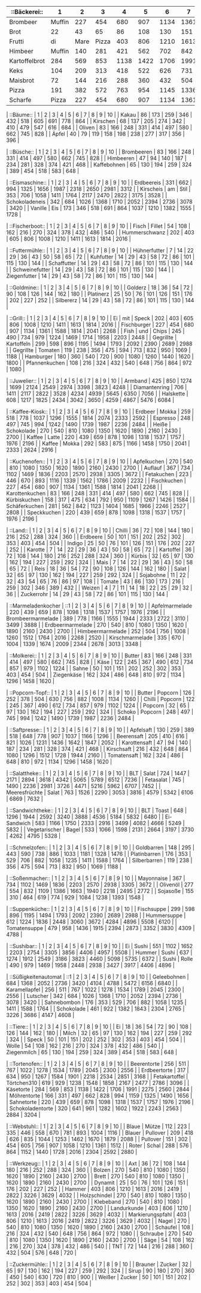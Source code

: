 
| ::Bäckerei:: | 1 | 2 | 3 | 4 | 5 | 6 | 7 | 8 | 9 | 10 |
|--------------|---|---|---|---|---|---|---|---|---|----|
| Brombeer | Muffin | 227 | 454 | 680 | 907 | 1134 | 1361 | 1588 | 1814 | 2041 | 2268 |
| Brot | 22 | 43 | 65 | 86 | 108 | 130 | 151 | 173 | 194 | 216 |
| Frutti | di | Mare | Pizza | 403 | 806 | 1210 | 1613 | 2016 | 2419 | 2822 | 3226 | 3629 | 4032 |
| Himbeer | Muffin | 140 | 281 | 421 | 562 | 702 | 842 | 983 | 1123 | 1264 | 1404 |
| Kartoffelbrot | 284 | 569 | 853 | 1138 | 1422 | 1706 | 1991 | 2275 | 2560 | 2844 |
| Keks | 104 | 209 | 313 | 418 | 522 | 626 | 731 | 835 | 940 | 1044 |
| Maisbrot | 72 | 144 | 216 | 288 | 360 | 432 | 504 | 576 | 648 | 720 |
| Pizza | 191 | 382 | 572 | 763 | 954 | 1145 | 1336 | 1526 | 1717 | 1908 |
| Scharfe | Pizza | 227 | 454 | 680 | 907 | 1134 | 1361 | 1588 | 1814 | 2041 | 2268 |


| ::Bäume:: | 1 | 2 | 3 | 4 | 5 | 6 | 7 | 8 | 9 | 10 |
| Kakau | 86 | 173 | 259 | 346 | 432 | 518 | 605 | 691 | 778 | 864 |
| Kirschen | 68 | 137 | 205 | 274 | 342 | 410 | 479 | 547 | 616 | 684 |
| Oliven | 83 | 166 | 248 | 331 | 414 | 497 | 580 | 662 | 745 | 828 |
| Äpfel | 40 | 79 | 119 | 158 | 198 | 238 | 277 | 317 | 356 | 396 |


| ::Büsche:: | 1 | 2 | 3 | 4 | 5 | 6 | 7 | 8 | 9 | 10 |
| Brombeeren | 83 | 166 | 248 | 331 | 414 | 497 | 580 | 662 | 745 | 828 |
| Himbeeren | 47 | 94 | 140 | 187 | 234 | 281 | 328 | 374 | 421 | 468 |
| Kaffebohnen | 65 | 130 | 194 | 259 | 324 | 389 | 454 | 518 | 583 | 648 |


| ::Eismaschine:: | 1 | 2 | 3 | 4 | 5 | 6 | 7 | 8 | 9 | 10 |
| Erdbeereis | 331 | 662 | 994 | 1325 | 1656 | 1987 | 2318 | 2650 | 2981 | 3312 |
| Kirscheis | am | Stil | 353 | 706 | 1058 | 1411 | 1764 | 2117 | 2470 | 2822 | 3175 | 3528 |
| Schokoladeneis | 342 | 684 | 1026 | 1368 | 1710 | 2052 | 2394 | 2736 | 3078 | 3420 |
| Vanille | Eis | 173 | 346 | 518 | 691 | 864 | 1037 | 1210 | 1382 | 1555 | 1728 |


| ::Fischerboot:: | 1 | 2 | 3 | 4 | 5 | 6 | 7 | 8 | 9 | 10 |
| Fisch | Fillet | 54 | 108 | 162 | 216 | 270 | 324 | 378 | 432 | 486 | 540 |
| Hummerschwanz | 202 | 403 | 605 | 806 | 1008 | 1210 | 1411 | 1613 | 1814 | 2016 |


| ::Futtermühle:: | 1 | 2 | 3 | 4 | 5 | 6 | 7 | 8 | 9 | 10 |
| Hühnerfutter | 7 | 14 | 22 | 29 | 36 | 43 | 50 | 58 | 65 | 72 |
| Kuhfutter | 14 | 29 | 43 | 58 | 72 | 86 | 101 | 115 | 130 | 144 |
| Schaffutter | 14 | 29 | 43 | 58 | 72 | 86 | 101 | 115 | 130 | 144 |
| Schweinefutter | 14 | 29 | 43 | 58 | 72 | 86 | 101 | 115 | 130 | 144 |
| Ziegenfutter | 14 | 29 | 43 | 58 | 72 | 86 | 101 | 115 | 130 | 144 |


| ::Goldmine:: | 1 | 2 | 3 | 4 | 5 | 6 | 7 | 8 | 9 | 10 |
| Golderz | 18 | 36 | 54 | 72 | 90 | 108 | 126 | 144 | 162 | 180 |
| Platinerz | 25 | 50 | 76 | 101 | 126 | 151 | 176 | 202 | 227 | 252 |
| Silbererz | 14 | 29 | 43 | 58 | 72 | 86 | 101 | 115 | 130 | 144 |


| ::Grill:: | 1 | 2 | 3 | 4 | 5 | 6 | 7 | 8 | 9 | 10 |
| Ei | mit | Speck | 202 | 403 | 605 | 806 | 1008 | 1210 | 1411 | 1613 | 1814 | 2016 |
| Fischburger | 227 | 454 | 680 | 907 | 1134 | 1361 | 1588 | 1814 | 2041 | 2268 |
| Fish | und | Chips | 245 | 490 | 734 | 979 | 1224 | 1469 | 1714 | 1958 | 2203 | 2448 |
| Gegrillte | Kartoffeln | 299 | 598 | 896 | 1195 | 1494 | 1793 | 2092 | 2390 | 2689 | 2988 |
| Gegrillte | Tomaten | 119 | 238 | 356 | 475 | 594 | 713 | 832 | 950 | 1069 | 1188 |
| Hamburger | 180 | 360 | 540 | 720 | 900 | 1080 | 1260 | 1440 | 1620 | 1800 |
| Pfannenkuchen | 108 | 216 | 324 | 432 | 540 | 648 | 756 | 864 | 972 | 1080 |


| ::Juwelier:: | 1 | 2 | 3 | 4 | 5 | 6 | 7 | 8 | 9 | 10 |
| Armband | 425 | 850 | 1274 | 1699 | 2124 | 2549 | 2974 | 3398 | 3823 | 4248 |
| Diamantenring | 706 | 1411 | 2117 | 2822 | 3528 | 4234 | 4939 | 5645 | 6350 | 7056 |
| Halskette | 608 | 1217 | 1825 | 2434 | 3042 | 3650 | 4259 | 4867 | 5476 | 6084 |


| ::Kaffee-Kiosk:: | 1 | 2 | 3 | 4 | 5 | 6 | 7 | 8 | 9 | 10 |
| Erdbeer | Mokka | 259 | 518 | 778 | 1037 | 1296 | 1555 | 1814 | 2074 | 2333 | 2592 |
| Espresso | 248 | 497 | 745 | 994 | 1242 | 1490 | 1739 | 1987 | 2236 | 2484 |
| Heiße | Schokolade | 270 | 540 | 810 | 1080 | 1350 | 1620 | 1890 | 2160 | 2430 | 2700 |
| Kaffee | Latte | 220 | 439 | 659 | 878 | 1098 | 1318 | 1537 | 1757 | 1976 | 2196 |
| Kaffee | Mokka | 292 | 583 | 875 | 1166 | 1458 | 1750 | 2041 | 2333 | 2624 | 2916 |


| ::Kuchenofen:: | 1 | 2 | 3 | 4 | 5 | 6 | 7 | 8 | 9 | 10 |
| Apfelkuchen | 270 | 540 | 810 | 1080 | 1350 | 1620 | 1890 | 2160 | 2430 | 2700 |
| Auflauf | 367 | 734 | 1102 | 1469 | 1836 | 2203 | 2570 | 2938 | 3305 | 3672 |
| Fetakuchen | 223 | 446 | 670 | 893 | 1116 | 1339 | 1562 | 1786 | 2009 | 2232 |
| Fischkuchen | 227 | 454 | 680 | 907 | 1134 | 1361 | 1588 | 1814 | 2041 | 2268 |
| Karottenkuchen | 83 | 166 | 248 | 331 | 414 | 497 | 580 | 662 | 745 | 828 |
| Kürbiskuchen | 158 | 317 | 475 | 634 | 792 | 950 | 1109 | 1267 | 1426 | 1584 |
| Schäferkuchen | 281 | 562 | 842 | 1123 | 1404 | 1685 | 1966 | 2246 | 2527 | 2808 |
| Speckkuchen | 220 | 439 | 659 | 878 | 1098 | 1318 | 1537 | 1757 | 1976 | 2196 |


| ::Land:: | 1 | 2 | 3 | 4 | 5 | 6 | 7 | 8 | 9 | 10 |
| Chilli | 36 | 72 | 108 | 144 | 180 | 216 | 252 | 288 | 324 | 360 |
| Erdbeere | 50 | 101 | 151 | 202 | 252 | 302 | 353 | 403 | 454 | 504 |
| Indigo | 25 | 50 | 76 | 101 | 126 | 151 | 176 | 202 | 227 | 252 |
| Karotte | 7 | 14 | 22 | 29 | 36 | 43 | 50 | 58 | 65 | 72 |
| Kartoffel | 36 | 72 | 108 | 144 | 180 | 216 | 252 | 288 | 324 | 360 |
| Kürbis | 32 | 65 | 97 | 130 | 162 | 194 | 227 | 259 | 292 | 324 |
| Mais | 7 | 14 | 22 | 29 | 36 | 43 | 50 | 58 | 65 | 72 |
| Reis | 18 | 36 | 54 | 72 | 90 | 108 | 126 | 144 | 162 | 180 |
| Salat | 32 | 65 | 97 | 130 | 162 | 194 | 227 | 259 | 292 | 324 |
| Sojabohne | 11 | 22 | 32 | 43 | 54 | 65 | 76 | 86 | 97 | 108 |
| Tomate | 43 | 86 | 130 | 173 | 216 | 259 | 302 | 346 | 389 | 432 |
| Weizen | 4 | 7 | 11 | 14 | 18 | 22 | 25 | 29 | 32 | 36 |
| Zuckerrohr | 14 | 29 | 43 | 58 | 72 | 86 | 101 | 115 | 130 | 144 |


| ::Marmeladenkocher | ::1 | 2 | 3 | 4 | 5 | 6 | 7 | 8 | 9 | 10 |
| Apfelmarmelade | 220 | 439 | 659 | 878 | 1098 | 1318 | 1537 | 1757 | 1976 | 2196 |
| Brombeermarmelade | 389 | 778 | 1166 | 1555 | 1944 | 2333 | 2722 | 3110 | 3499 | 3888 |
| Erdbeermarmelade | 270 | 540 | 810 | 1080 | 1350 | 1620 | 1890 | 2160 | 2430 | 2700 |
| Himbeermarmelade | 252 | 504 | 756 | 1008 | 1260 | 1512 | 1764 | 2016 | 2268 | 2520 |
| Kirschmarmelade | 335 | 670 | 1004 | 1339 | 1674 | 2009 | 2344 | 2678 | 3013 | 3348 |


| ::Molkerei:: | 1 | 2 | 3 | 4 | 5 | 6 | 7 | 8 | 9 | 10 |
| Butter | 83 | 166 | 248 | 331 | 414 | 497 | 580 | 662 | 745 | 828 |
| Käse | 122 | 245 | 367 | 490 | 612 | 734 | 857 | 979 | 1102 | 1224 |
| Sahne | 50 | 101 | 151 | 202 | 252 | 302 | 353 | 403 | 454 | 504 |
| Ziegenkäse | 162 | 324 | 486 | 648 | 810 | 972 | 1134 | 1296 | 1458 | 1620 |


| ::Popcorn-Topf:: | 1 | 2 | 3 | 4 | 5 | 6 | 7 | 8 | 9 | 10 |
| Butter | Popcorn | 126 | 252 | 378 | 504 | 630 | 756 | 882 | 1008 | 1134 | 1260 |
| Chilli | Popcorn | 122 | 245 | 367 | 490 | 612 | 734 | 857 | 979 | 1102 | 1224 |
| Popcorn | 32 | 65 | 97 | 130 | 162 | 194 | 227 | 259 | 292 | 324 |
| Schoko | Popcorn | 248 | 497 | 745 | 994 | 1242 | 1490 | 1739 | 1987 | 2236 | 2484 |


| ::Saftpresse:: | 1 | 2 | 3 | 4 | 5 | 6 | 7 | 8 | 9 | 10 |
| Apfelsaft | 130 | 259 | 389 | 518 | 648 | 778 | 907 | 1037 | 1166 | 1296 |
| Beerensaft | 205 | 410 | 616 | 821 | 1026 | 1231 | 1436 | 1642 | 1847 | 2052 |
| Karottensaft | 47 | 94 | 140 | 187 | 234 | 281 | 328 | 374 | 421 | 468 |
| Kirschsaft | 216 | 432 | 648 | 864 | 1080 | 1296 | 1512 | 1728 | 1944 | 2160 |
| Tomatensaft | 162 | 324 | 486 | 648 | 810 | 972 | 1134 | 1296 | 1458 | 1620 |


| ::Salattheke:: | 1 | 2 | 3 | 4 | 5 | 6 | 7 | 8 | 9 | 10 |
| BLT | Salat | 724 | 1447 | 2171 | 2894 | 3618 | 4342 | 5065 | 5789 | 6512 | 7236 |
| Fetasalat | 745 | 1490 | 2236 | 2981 | 3726 | 4471 | 5216 | 5962 | 6707 | 7452 |
| Meeresfrüchte | Salat | 763 | 1526 | 2290 | 3053 | 3816 | 4579 | 5342 | 6106 | 6869 | 7632 |


| ::Sandwichtheke:: | 1 | 2 | 3 | 4 | 5 | 6 | 7 | 8 | 9 | 10 |
| BLT | Toast | 648 | 1296 | 1944 | 2592 | 3240 | 3888 | 4536 | 5184 | 5832 | 6480 |
| Ei-Sandwich | 583 | 1166 | 1750 | 2333 | 2916 | 3499 | 4082 | 4666 | 5249 | 5832 |
| Vegetarischer | Bagel | 533 | 1066 | 1598 | 2131 | 2664 | 3197 | 3730 | 4262 | 4795 | 5328 |


| ::Schmelzofen:: | 1 | 2 | 3 | 4 | 5 | 6 | 7 | 8 | 9 | 10 |
| Goldbarren | 148 | 295 | 443 | 590 | 738 | 886 | 1033 | 1181 | 1328 | 1476 |
| Platinbarren | 176 | 353 | 529 | 706 | 882 | 1058 | 1235 | 1411 | 1588 | 1764 |
| Silberbarren | 119 | 238 | 356 | 475 | 594 | 713 | 832 | 950 | 1069 | 1188 |


| ::Soßenmacher:: | 1 | 2 | 3 | 4 | 5 | 6 | 7 | 8 | 9 | 10 |
| Mayonnaise | 367 | 734 | 1102 | 1469 | 1836 | 2203 | 2570 | 2938 | 3305 | 3672 |
| Olivenöl | 277 | 554 | 832 | 1109 | 1386 | 1663 | 1940 | 2218 | 2495 | 2772 |
| Sojasoße | 155 | 310 | 464 | 619 | 774 | 929 | 1084 | 1238 | 1393 | 1548 |


| ::Suppenküche:: | 1 | 2 | 3 | 4 | 5 | 6 | 7 | 8 | 9 | 10 |
| Fischsuppe | 299 | 598 | 896 | 1195 | 1494 | 1793 | 2092 | 2390 | 2689 | 2988 |
| Hummersuppe | 612 | 1224 | 1836 | 2448 | 3060 | 3672 | 4284 | 4896 | 5508 | 6120 |
| Tomatensuppe | 479 | 958 | 1436 | 1915 | 2394 | 2873 | 3352 | 3830 | 4309 | 4788 |


| ::Sushibar:: | 1 | 2 | 3 | 4 | 5 | 6 | 7 | 8 | 9 | 10 |
| Ei | Sushi | 551 | 1102 | 1652 | 2203 | 2754 | 3305 | 3856 | 4406 | 4957 | 5508 |
| Hummer | Sushi | 637 | 1274 | 1912 | 2549 | 3186 | 3823 | 4460 | 5098 | 5735 | 6372 |
| Sushi | Rolle | 490 | 979 | 1469 | 1958 | 2448 | 2938 | 3427 | 3917 | 4406 | 4896 |


| ::Süßigkeitenautomat | ::1 | 2 | 3 | 4 | 5 | 6 | 7 | 8 | 9 | 10 |
| Geleebohnen | 684 | 1368 | 2052 | 2736 | 3420 | 4104 | 4788 | 5472 | 6156 | 6840 |
| Karamellapfel | 256 | 511 | 767 | 1022 | 1278 | 1534 | 1789 | 2045 | 2300 | 2556 |
| Lutscher | 342 | 684 | 1026 | 1368 | 1710 | 2052 | 2394 | 2736 | 3078 | 3420 |
| Sahnebombon | 176 | 353 | 529 | 706 | 882 | 1058 | 1235 | 1411 | 1588 | 1764 |
| Schokolade | 461 | 922 | 1382 | 1843 | 2304 | 2765 | 3226 | 3686 | 4147 | 4608 |


| ::Tiere:: | 1 | 2 | 3 | 4 | 5 | 6 | 7 | 8 | 9 | 10 |
| Ei | 18 | 36 | 54 | 72 | 90 | 108 | 126 | 144 | 162 | 180 |
| Milch | 32 | 65 | 97 | 130 | 162 | 194 | 227 | 259 | 292 | 324 |
| Speck | 50 | 101 | 151 | 202 | 252 | 302 | 353 | 403 | 454 | 504 |
| Wolle | 54 | 108 | 162 | 216 | 270 | 324 | 378 | 432 | 486 | 540 |
| Ziegenmilch | 65 | 130 | 194 | 259 | 324 | 389 | 454 | 518 | 583 | 648 |


| ::Tortenofen:: | 1 | 2 | 3 | 4 | 5 | 6 | 7 | 8 | 9 | 10 |
| Beerentorte | 256 | 511 | 767 | 1022 | 1278 | 1534 | 1789 | 2045 | 2300 | 2556 |
| Erdbeertorte | 317 | 634 | 950 | 1267 | 1584 | 1901 | 2218 | 2534 | 2851 | 3168 |
| Fetakartoffel | Törtchen310 | 619 | 929 | 1238 | 1548 | 1858 | 2167 | 2477 | 2786 | 3096 |
| Käsetorte | 284 | 569 | 853 | 1138 | 1422 | 1706 | 1991 | 2275 | 2560 | 2844 |
| Möhrentorte | 166 | 331 | 497 | 662 | 828 | 994 | 1159 | 1325 | 1490 | 1656 |
| Sahnetorte | 220 | 439 | 659 | 878 | 1098 | 1318 | 1537 | 1757 | 1976 | 2196 |
| Schokoladentorte | 320 | 641 | 961 | 1282 | 1602 | 1922 | 2243 | 2563 | 2884 | 3204 |


| ::Webstuhl:: | 1 | 2 | 3 | 4 | 5 | 6 | 7 | 8 | 9 | 10 |
| Blaue | Mütze | 112 | 223 | 335 | 446 | 558 | 670 | 781 | 893 | 1004 | 1116 |
| Blauer | Pullover | 209 | 418 | 626 | 835 | 1044 | 1253 | 1462 | 1670 | 1879 | 2088 |
| Pullover | 151 | 302 | 454 | 605 | 756 | 907 | 1058 | 1210 | 1361 | 1512 |
| Roter | Schal | 288 | 576 | 864 | 1152 | 1440 | 1728 | 2016 | 2304 | 2592 | 2880 |


| ::Werkzeug:: | 1 | 2 | 3 | 4 | 5 | 6 | 7 | 8 | 9 | 10 |
| Axt | 36 | 72 | 108 | 144 | 180 | 216 | 252 | 288 | 324 | 360 |
| Bolzen | 270 | 540 | 810 | 1080 | 1350 | 1620 | 1890 | 2160 | 2430 | 2700 |
| Brett | 270 | 540 | 810 | 1080 | 1350 | 1620 | 1890 | 2160 | 2430 | 2700 |
| Dynamit | 25 | 50 | 76 | 101 | 126 | 151 | 176 | 202 | 227 | 252 |
| Hammer | 403 | 806 | 1210 | 1613 | 2016 | 2419 | 2822 | 3226 | 3629 | 4032 |
| Holzschindel | 270 | 540 | 810 | 1080 | 1350 | 1620 | 1890 | 2160 | 2430 | 2700 |
| Klebeband | 270 | 540 | 810 | 1080 | 1350 | 1620 | 1890 | 2160 | 2430 | 2700 |
| Landurkunde | 403 | 806 | 1210 | 1613 | 2016 | 2419 | 2822 | 3226 | 3629 | 4032 |
| Markierungspfahl | 403 | 806 | 1210 | 1613 | 2016 | 2419 | 2822 | 3226 | 3629 | 4032 |
| Nagel | 270 | 540 | 810 | 1080 | 1350 | 1620 | 1890 | 2160 | 2430 | 2700 |
| Schaufel | 108 | 216 | 324 | 432 | 540 | 648 | 756 | 864 | 972 | 1080 |
| Schraube | 270 | 540 | 810 | 1080 | 1350 | 1620 | 1890 | 2160 | 2430 | 2700 |
| Säge | 54 | 108 | 162 | 216 | 270 | 324 | 378 | 432 | 486 | 540 |
| TNT | 72 | 144 | 216 | 288 | 360 | 432 | 504 | 576 | 648 | 720 |


| ::Zuckermühle:: | 1 | 2 | 3 | 4 | 5 | 6 | 7 | 8 | 9 | 10 |
| Brauner | Zucker | 32 | 65 | 97 | 130 | 162 | 194 | 227 | 259 | 292 | 324 |
| Sirup | 90 | 180 | 270 | 360 | 450 | 540 | 630 | 720 | 810 | 900 |
| Weißer | Zucker | 50 | 101 | 151 | 202 | 252 | 302 | 353 | 403 | 454 | 504 |
